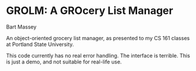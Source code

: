 # GROLM: A GROcery List Manager
Bart Massey

An object-oriented grocery list manager, as presented to my
CS 161 classes at Portland State University.

This code currently has no real error handling. The
interface is terrible. This is just a demo, and not suitable
for real-life use.
